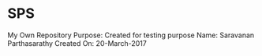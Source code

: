 # SPS
My Own Repository
Purpose: Created for testing purpose
Name: Saravanan Parthasarathy
Created On: 20-March-2017
